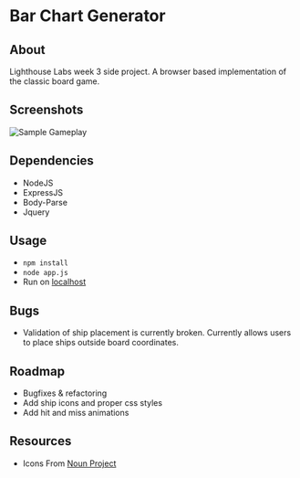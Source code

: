 # Bar Chart Generator

## About
Lighthouse Labs week 3 side project.  A browser based implementation of the classic board game.

## Screenshots
![Sample Gameplay](https://raw.githubusercontent.com/dmyronuk/battleship/master/screenshots/battleship.png)

## Dependencies
- NodeJS
- ExpressJS
- Body-Parse
- Jquery

## Usage

- ```npm install```
- ```node app.js```
- Run on [localhost](http://127.0.0.1:8080)

## Bugs
- Validation of ship placement is currently broken.  Currently allows users to place ships outside board coordinates.

## Roadmap
- Bugfixes & refactoring
- Add ship icons and proper css styles
- Add hit and miss animations


## Resources
- Icons From [Noun Project](https://thenounproject.com/)
